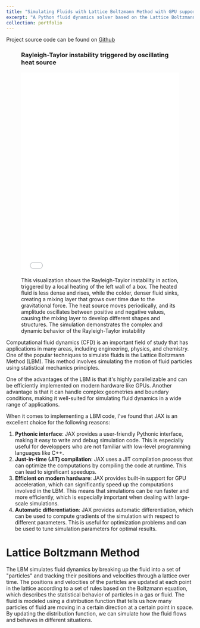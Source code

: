 ```yaml
---
title: "Simulating Fluids with Lattice Boltzmann Method with GPU support using JAX "
excerpt: "A Python fluid dynamics solver based on the Lattice Boltzmann Method using JAX as its computational backend.<br/><embed src='LBM-JAX/rayleigh-benard.html' width='100%' height='550'>"
collection: portfolio
---
```


Project source code can be found on [Github](https://github.com/hlasco/rllbm)


<figure>
  <h3> Rayleigh-Taylor instability triggered by oscillating heat source </h3>
  <iframe src='rayleigh-benard.html'
    sandbox='allow-same-origin allow-scripts'
    seamless='seamless'
    frameborder='0'
    width='100%'
    height='550'
    >
  </iframe>
  <figcaption style="text-align: left;">This visualization shows the Rayleigh-Taylor instability in action, triggered by a local heating of the left wall of a box. The heated fluid is less dense and rises, while the colder, denser fluid sinks, creating a mixing layer that grows over time due to the gravitational force. The heat source moves periodically, and its amplitude oscillates between positive and negative values, causing the mixing layer to develop different shapes and structures. The simulation demonstrates the complex and dynamic behavior of the Rayleigh-Taylor instability
  </figcaption>
</figure>

Computational fluid dynamics (CFD) is an important field of study that has applications in many areas, including engineering, physics, and chemistry. One of the popular techniques to simulate fluids is the Lattice Boltzmann Method (LBM). This method involves simulating the motion of fluid particles using statistical mechanics principles.

One of the advantages of the LBM is that it's highly parallelizable and can be efficiently implemented on modern hardware like GPUs. Another advantage is that it can handle complex geometries and boundary conditions, making it well-suited for simulating fluid dynamics in a wide range of applications.

When it comes to implementing a LBM code, I've found that JAX is an excellent choice for the following reasons:
1. **Pythonic interface**: JAX provides a user-friendly Pythonic interface, making it easy to write and debug simulation code. This is especially useful for developpers who are not familiar with low-level programming languages like C++.
1. **Just-in-time (JIT) compilation**: JAX uses a JIT compilation process that can optimize the computations by compiling the code at runtime. This can lead to significant speedups.
1. **Efficient on modern hardware**: JAX provides built-in support for GPU acceleration, which can significantly speed up the computations involved in the LBM. This means that simulations can be run faster and more efficiently, which is especially important when dealing with large-scale simulations.
1. **Automatic differentiation**: JAX provides automatic differentiation, which can be used to compute gradients of the simulation with respect to different parameters. This is useful for optimization problems and can be used to tune simulation parameters for optimal results.

Lattice Boltzmann Method
======

The LBM simulates fluid dynamics by breaking up the fluid into a set of "particles" and tracking their positions and velocities through a lattice over time. The positions and velocities of the particles are updated at each point in the lattice according to a set of rules based on the Boltzmann equation, which describes the statistical behavior of particles in a gas or fluid. The fluid is modeled using a distribution function that tells us how many particles of fluid are moving in a certain direction at a certain point in space. By updating the distribution function, we can simulate how the fluid flows and behaves in different situations.
